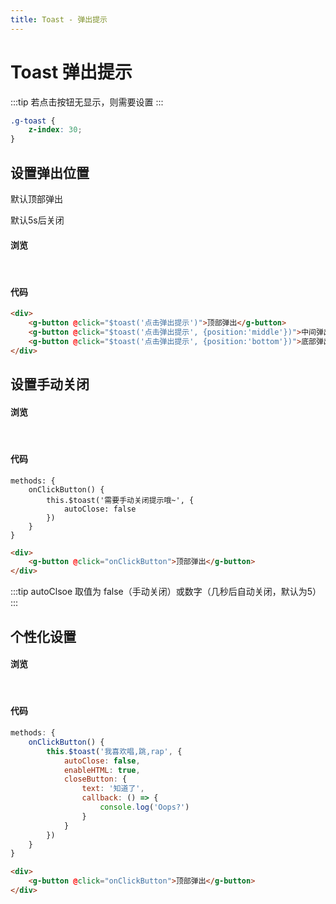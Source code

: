 ```yaml
---
title: Toast - 弹出提示
---
```

# Toast 弹出提示
:::tip
若点击按钮无显示，则需要设置
:::
``` CSS
.g-toast {
    z-index: 30;
}
```
## 设置弹出位置
默认顶部弹出

默认5s后关闭
#### 浏览
<br/>
<ClientOnly>
<toast-demo-1></toast-demo-1>
</ClientOnly>

#### 代码

```html
<div>
    <g-button @click="$toast('点击弹出提示')">顶部弹出</g-button>
    <g-button @click="$toast('点击弹出提示', {position:'middle'})">中间弹出</g-button>
    <g-button @click="$toast('点击弹出提示', {position:'bottom'})">底部弹出</g-button>
</div>
```
## 设置手动关闭

#### 浏览
<br/>
<ClientOnly>
<toast-demo-2></toast-demo-2>
</ClientOnly>

#### 代码

``` js{4}
methods: {
    onClickButton() {
        this.$toast('需要手动关闭提示哦~', {
            autoClose: false
        })
    }
}
```
```html
<div>
    <g-button @click="onClickButton">顶部弹出</g-button>
</div>
```
:::tip
autoClsoe 取值为 false（手动关闭）或数字（几秒后自动关闭，默认为5）
:::
## 个性化设置

#### 浏览
<br/>
<ClientOnly>
<toast-demo-3></toast-demo-3>
</ClientOnly>

#### 代码

``` js
methods: {
    onClickButton() {
        this.$toast('我喜欢唱,跳,rap', {
            autoClose: false,
            enableHTML: true,
            closeButton: {
                text: '知道了',
                callback: () => {
                    console.log('Oops?')
                }
            }
        })
    }
}
```
```html
<div>
    <g-button @click="onClickButton">顶部弹出</g-button>
</div>
```